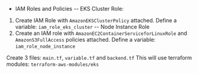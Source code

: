 - IAM Roles and Policies
  -- EKS Cluster Role:
1. Create IAM Role with `AmazonEKSClusterPolicy` attached.
   Define a variable: `iam_role_eks_cluster`
  -- Node Instance Role
2. Create an IAM role with `AmazonEC2ContainerServiceforLinuxRole` and `AmazonS3FullAccess` policies attached.
    Define a variable: `iam_role_node_instance`

Create 3 files: `main.tf`, `variable.tf` and `backend.tf`
This will use terraform modules: `terraform-aws-modules/eks`
